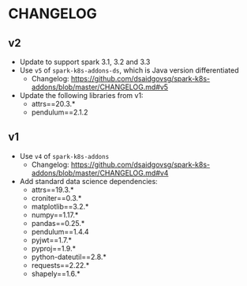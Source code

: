 # CHANGELOG

## v2

- Update to support spark 3.1, 3.2 and 3.3
- Use `v5` of `spark-k8s-addons-ds`, which is Java version differentiated
  - Changelog: <https://github.com/dsaidgovsg/spark-k8s-addons/blob/master/CHANGELOG.md#v5>
- Update the following libraries from v1:
  - attrs==20.3.*
  - pendulum==2.1.2

## v1

- Use `v4` of `spark-k8s-addons`
  - Changelog: <https://github.com/dsaidgovsg/spark-k8s-addons/blob/master/CHANGELOG.md#v4>
- Add standard data science dependencies:
  - attrs==19.3.*
  - croniter==0.3.*
  - matplotlib==3.2.*
  - numpy==1.17.*
  - pandas==0.25.*
  - pendulum==1.4.4
  - pyjwt==1.7.*
  - pyproj==1.9.*
  - python-dateutil==2.8.*
  - requests==2.22.*
  - shapely==1.6.*
